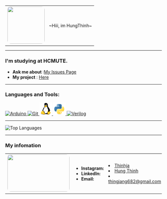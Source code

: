 <table>
  <tr>
    <td>
      <img src="https://th.bing.com/th/id/OIP.-oxVN-pw9wEgrB3DKL-PgwHaHa?cb=iwc1&rs=1&pid=ImgDetMain" width="120" height="120" style="border-radius: 10px;" />
    </td>
    <td>
      ~Hiii, im HungThinh~
    </td>
  </tr>
</table>

---

<h3 align="left">I'm studying at HCMUTE.</h3>

- <strong> Ask me about </strong>:[My Issues Page](https://github.com/Dang-Hung-Thinh/Dang-Hung-Thinh/issues)
- <strong> My project </strong> : [Here](https://github.com/Dang-Hung-Thinh?tab=repositories)
---

<h3 align="left">Languages and Tools:</h3>
<p align="left">
  <a href="https://www.arduino.cc/" target="_blank" rel="noreferrer">
    <img src="https://cdn.worldvectorlogo.com/logos/arduino-1.svg" alt="Arduino" width="40" height="40" />
  </a>
  <a href="https://git-scm.com/" target="_blank" rel="noreferrer">
    <img src="https://www.vectorlogo.zone/logos/git-scm/git-scm-icon.svg" alt="Git" width="40" height="40" />
  </a>
  <a href="https://www.linux.org/" target="_blank" rel="noreferrer">
    <img src="https://raw.githubusercontent.com/devicons/devicon/master/icons/linux/linux-original.svg" alt="Linux" width="40" height="40" />
  </a>
  <a href="https://www.python.org" target="_blank" rel="noreferrer">
    <img src="https://raw.githubusercontent.com/devicons/devicon/master/icons/python/python-original.svg" alt="Python" width="40" height="40" />
  </a>
  <a href="https://en.wikipedia.org/wiki/Verilog" target="_blank" rel="noreferrer">
  <img src="https://icons.veryicon.com/png/o/business/vscode-program-item-icon/verilog.png" alt="Verilog" width="40" height="40" />
</a>
</p>

---

<p align="left">
  <img src="https://github-readme-stats.vercel.app/api/top-langs?username=Dang-Hung-Thinh&show_icons=true&locale=en&layout=compact" alt="Top Languages" />
</p>

---

### My infomation
<table>
  <tr>
    <td>
      <img src="https://c.tenor.com/vpCF4BOgMQcAAAAC/cute.gif" width="200" height="120" style="border-radius: 10px;" />
    </td>
    <td>
      <ul>
        <li><strong>Instagram:</strong>
        <li><strong>LinkedIn:</strong>
        <li><strong>Email:</strong>
    </td>
    <td>
      <li><a href="https://instagram.com/thinh.ja" target="_blank">Thinhja</a></li>
      <li><a href="https://linkedin.com/in/thinh-dang-5904092a9" target="_blank">Hung Thinh<a></li>
      <li><a href="thingjang682@gmail.com">thingjang682@gmail.com</a></li>
    </td>
  </tr>
</table>


